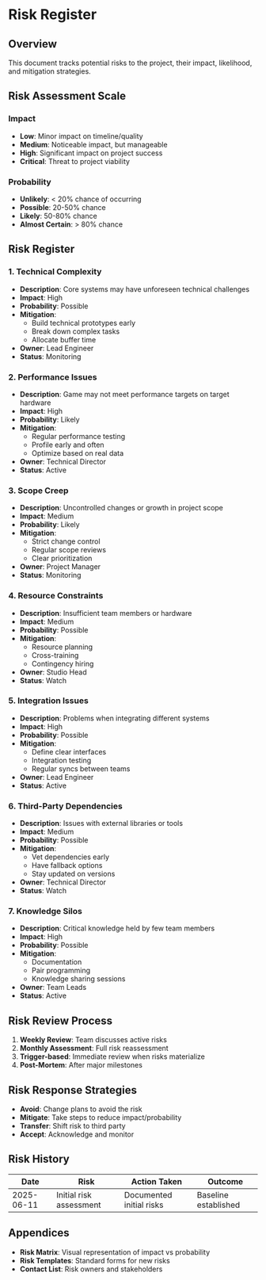 # Risk Register

## Overview
This document tracks potential risks to the project, their impact, likelihood, and mitigation strategies.

## Risk Assessment Scale

### Impact
- **Low**: Minor impact on timeline/quality
- **Medium**: Noticeable impact, but manageable
- **High**: Significant impact on project success
- **Critical**: Threat to project viability

### Probability
- **Unlikely**: < 20% chance of occurring
- **Possible**: 20-50% chance
- **Likely**: 50-80% chance
- **Almost Certain**: > 80% chance

## Risk Register

### 1. Technical Complexity
- **Description**: Core systems may have unforeseen technical challenges
- **Impact**: High
- **Probability**: Possible
- **Mitigation**:
  - Build technical prototypes early
  - Break down complex tasks
  - Allocate buffer time
- **Owner**: Lead Engineer
- **Status**: Monitoring

### 2. Performance Issues
- **Description**: Game may not meet performance targets on target hardware
- **Impact**: High
- **Probability**: Likely
- **Mitigation**:
  - Regular performance testing
  - Profile early and often
  - Optimize based on real data
- **Owner**: Technical Director
- **Status**: Active

### 3. Scope Creep
- **Description**: Uncontrolled changes or growth in project scope
- **Impact**: Medium
- **Probability**: Likely
- **Mitigation**:
  - Strict change control
  - Regular scope reviews
  - Clear prioritization
- **Owner**: Project Manager
- **Status**: Monitoring

### 4. Resource Constraints
- **Description**: Insufficient team members or hardware
- **Impact**: Medium
- **Probability**: Possible
- **Mitigation**:
  - Resource planning
  - Cross-training
  - Contingency hiring
- **Owner**: Studio Head
- **Status**: Watch

### 5. Integration Issues
- **Description**: Problems when integrating different systems
- **Impact**: High
- **Probability**: Possible
- **Mitigation**:
  - Define clear interfaces
  - Integration testing
  - Regular syncs between teams
- **Owner**: Lead Engineer
- **Status**: Active

### 6. Third-Party Dependencies
- **Description**: Issues with external libraries or tools
- **Impact**: Medium
- **Probability**: Possible
- **Mitigation**:
  - Vet dependencies early
  - Have fallback options
  - Stay updated on versions
- **Owner**: Technical Director
- **Status**: Watch

### 7. Knowledge Silos
- **Description**: Critical knowledge held by few team members
- **Impact**: High
- **Probability**: Possible
- **Mitigation**:
  - Documentation
  - Pair programming
  - Knowledge sharing sessions
- **Owner**: Team Leads
- **Status**: Active

## Risk Review Process
1. **Weekly Review**: Team discusses active risks
2. **Monthly Assessment**: Full risk reassessment
3. **Trigger-based**: Immediate review when risks materialize
4. **Post-Mortem**: After major milestones

## Risk Response Strategies
- **Avoid**: Change plans to avoid the risk
- **Mitigate**: Take steps to reduce impact/probability
- **Transfer**: Shift risk to third party
- **Accept**: Acknowledge and monitor

## Risk History
| Date | Risk | Action Taken | Outcome |
|------|------|--------------|---------|
| 2025-06-11 | Initial risk assessment | Documented initial risks | Baseline established |

## Appendices
- **Risk Matrix**: Visual representation of impact vs probability
- **Risk Templates**: Standard forms for new risks
- **Contact List**: Risk owners and stakeholders
